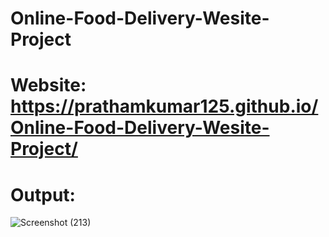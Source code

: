 # Online-Food-Delivery-Wesite-Project


# Website: https://prathamkumar125.github.io/Online-Food-Delivery-Wesite-Project/
# Output:
![Screenshot (213)](https://user-images.githubusercontent.com/115283906/194696922-09a706f3-6ffe-444d-9d4a-ca7ce61a80a4.png)
